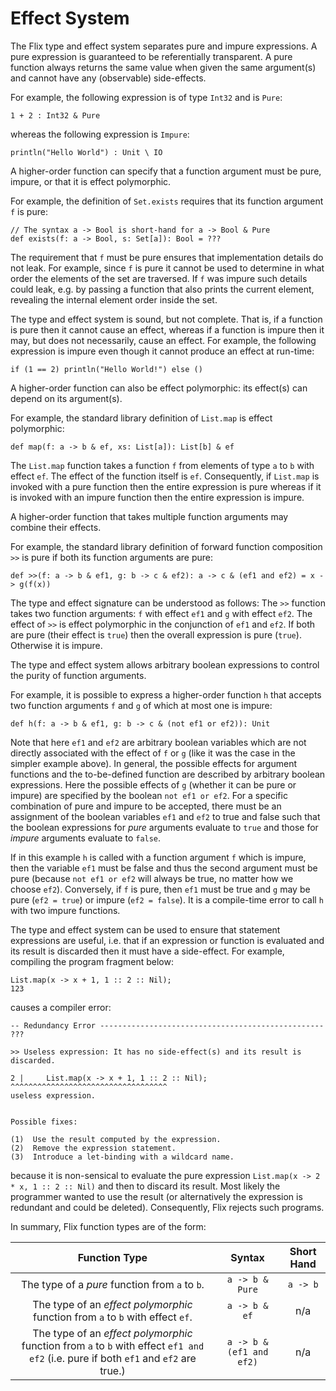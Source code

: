 # Effect System

The Flix type and effect system separates pure and
impure expressions.
A pure expression is guaranteed to be referentially
transparent.
A pure function always returns the same value when
given the same argument(s) and cannot have any
(observable) side-effects.

For example, the following expression is of type
`Int32` and is `Pure`:

```flix
1 + 2 : Int32 & Pure
```

whereas the following expression is `Impure`:

```flix
println("Hello World") : Unit \ IO
```

A higher-order function can specify that a function
argument must be pure, impure, or that it is effect
polymorphic.

For example, the definition of `Set.exists` requires
that its function argument `f` is pure:

```flix
// The syntax a -> Bool is short-hand for a -> Bool & Pure
def exists(f: a -> Bool, s: Set[a]): Bool = ???
```

The requirement that `f` must be pure ensures that
implementation details do not leak.
For example, since `f` is pure it cannot be used to
determine in what order the elements of the set are
traversed.
If `f` was impure such details could leak, e.g. by
passing a function that also prints the current
element, revealing the internal element order inside
the set.

The type and effect system is sound, but not
complete.
That is, if a function is pure then it cannot cause
an effect, whereas if a function is impure then it
may, but does not necessarily, cause an effect.
For example, the following expression is impure even
though it cannot produce an effect at run-time:

```flix
if (1 == 2) println("Hello World!") else ()
```

A higher-order function can also be effect
polymorphic: its effect(s) can depend on its
argument(s).

For example, the standard library definition of
`List.map` is effect polymorphic:

```flix
def map(f: a -> b & ef, xs: List[a]): List[b] & ef
```

The `List.map` function takes a function `f` from
elements of type `a` to `b` with effect `ef`.
The effect of the function itself is `ef`.
Consequently, if `List.map` is invoked with a pure
function then the entire expression is pure whereas
if it is invoked with an impure function then the
entire expression is impure.

A higher-order function that takes multiple function
arguments may combine their effects.

For example, the standard library definition of
forward function composition `>>` is pure if both its
function arguments are pure:

```flix
def >>(f: a -> b & ef1, g: b -> c & ef2): a -> c & (ef1 and ef2) = x -> g(f(x))
```

The type and effect signature can be understood as
follows: The `>>` function takes two function
arguments: `f` with effect `ef1` and `g` with
effect `ef2`.
The effect of `>>` is effect polymorphic in the
conjunction of `ef1` and `ef2`.
If both are pure (their effect is `true`) then the
overall expression is pure (`true`).
Otherwise it is impure.

The type and effect system allows arbitrary boolean
expressions to control the purity of function
arguments.

For example, it is possible to express a higher-order
function `h` that accepts two function arguments `f`
and `g` of which at most one is impure:

```flix
def h(f: a -> b & ef1, g: b -> c & (not ef1 or ef2)): Unit
```

Note that here `ef1` and `ef2` are arbitrary boolean
variables which are not directly associated with the
effect of `f` or `g` (like it was the case in the
simpler example above).
In general, the possible effects for argument
functions and the to-be-defined function are described
by arbitrary boolean expressions.
Here the possible effects of `g` (whether it can be
pure or impure) are specified by the boolean
`not ef1 or ef2`.
For a specific combination of pure and impure to be
accepted, there must be an assignment of the boolean
variables `ef1` and `ef2` to true and false such that
the boolean expressions for _pure_ arguments evaluate
to `true` and those for _impure_ arguments evaluate to
`false`.

If in this example `h` is called with a function
argument `f` which is impure, then the variable `ef1`
must be false and thus the second argument must be
pure (because `not ef1 or ef2` will always be true,
no matter how we choose `ef2`).
Conversely, if `f` is pure, then `ef1` must be true
and `g` may be pure (`ef2 = true`) or impure
(`ef2 = false`).
It is a compile-time error to call `h` with two impure
functions.

The type and effect system can be used to ensure that
statement expressions are useful, i.e. that if an
expression or function is evaluated and its result is
discarded then it must have a side-effect.
For example, compiling the program fragment below:

```flix
List.map(x -> x + 1, 1 :: 2 :: Nil);
123
```

causes a compiler error:

```flix
-- Redundancy Error -------------------------------------------------- ???

>> Useless expression: It has no side-effect(s) and its result is discarded.

2 |     List.map(x -> x + 1, 1 :: 2 :: Nil);
^^^^^^^^^^^^^^^^^^^^^^^^^^^^^^^^^^^
useless expression.


Possible fixes:

(1)  Use the result computed by the expression.
(2)  Remove the expression statement.
(3)  Introduce a let-binding with a wildcard name.
```

because it is non-sensical to evaluate the pure
expression
`List.map(x -> 2 * x, 1 :: 2 :: Nil)` and then to
discard its result.
Most likely the programmer wanted to use the result
(or alternatively the expression is redundant and
could be deleted).
Consequently, Flix rejects such programs.

In summary, Flix function types are of the form:

|                                                            Function Type                                                             |          Syntax          | Short Hand |
| :----------------------------------------------------------------------------------------------------------------------------------: | :----------------------: | :--------: |
|                                            The type of a _pure_ function from `a` to `b`.                                            |     `a -> b & Pure`      |  `a -> b`  |
|                            The type of an _effect polymorphic_ function from `a` to `b` with effect `ef`.                            |      `a -> b & ef`       |    n/a     |
| The type of an _effect polymorphic_ function from `a` to `b` with effect `ef1 and ef2` (i.e. pure if both `ef1` and `ef2` are true.) | `a -> b & (ef1 and ef2)` |    n/a     |
